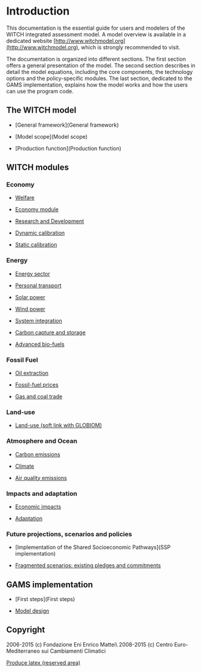 # Introduction

This documentation is the essential guide for users and modelers of
the WITCH integrated assessment model.
A model overview is available in a dedicated website [http://www.witchmodel.org](http://www.witchmodel.org),
which is strongly recommended to visit.

The documentation is organized into different sections.
The first section offers a general presentation of the model.
The second section describes in detail the model equations,
including the core components, the technology options and
the policy-specific modules.
The last section, dedicated to the GAMS implementation,
explains how the model works  and how the users can use the program code.

## The WITCH model


*  [General framework](General framework)

*  [Model scope](Model scope)

*  [Production function](Production function)


## WITCH modules

### Economy


*  [Welfare](objective_function)

*  [Economy module](mod_economy)

*  [Research and Development](mod_knowledge)

*  [Dynamic calibration](mod_dynamic_calibration)

*  [Static calibration](static_calibration)

### Energy


*  [Energy sector](mod_energy)

*  [Personal transport](mod_personal_transport)

*  [Solar power](mod_solar)

*  [Wind power](mod_wind)

*  [System integration](mod_systint)

*  [Carbon capture and storage](mod_ccs)

*  [Advanced bio-fuels](mod_advbiofuel)

### Fossil Fuel


*  [ Oil extraction](mod_oilextr)

*  [ Fossil-fuel prices](mod_fossil)

*  [Gas and coal trade](mod_trade)

### Land-use


*  [Land-use (soft link with GLOBIOM)](mod_landuse)

### Atmosphere and Ocean


*  [Carbon emissions](mod_emission)

*  [Climate](mod_climate)

*  [Air quality emissions](mod_air_quality)

### Impacts and adaptation


*  [Economic impacts](mod_damage)

*  [Adaptation](mod_adaptation)



### Future projections, scenarios and policies


*  [Implementation of the Shared Socioeconomic Pathways](SSP implementation)

*  [ Fragmented scenarios: existing pledges and commitments](pol_limits )


## GAMS implementation


*  [First steps](First steps)

*  [Model design](modelling)


## Copyright

2006-2015 (c) Fondazione Eni Enrico Mattei\\
2008-2015 (c) Centro Euro-Mediterraneo sui Cambiamenti Climatici

[ Produce latex (reserved area)](fulldoc)
